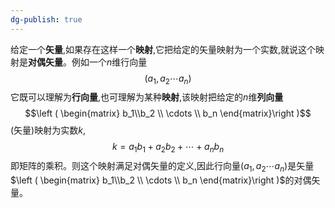 ```yaml
---
dg-publish: true
---
```

给定一个**矢量**,如果存在这样一个**映射**,它把给定的矢量映射为一个实数,就说这个映射是**对偶矢量**。例如一个$n$维行向量$$(a_1,a_2\cdots a_n)$$它既可以理解为**行向量**,也可理解为某种**映射**,该映射把给定的$n$维**列向量**$$\left ( \begin{matrix} b_1\\b_2 \\ \cdots \\ b_n \end{matrix}\right )$$(矢量)映射为实数$k$, $$k=a_1b_1+a_2b_2+\cdots+a_nb_n$$即矩阵的乘积。则这个映射满足对偶矢量的定义,因此行向量$(a_1,a_2\cdots a_n)$是矢量$\left ( \begin{matrix} b_1\\b_2 \\ \cdots \\ b_n \end{matrix}\right )$的对偶矢量。